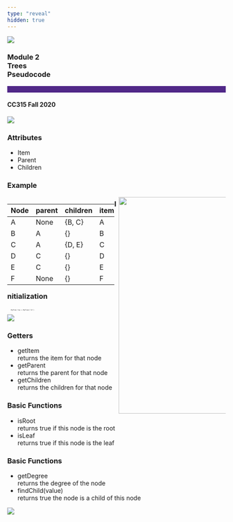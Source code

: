 ```yaml
---
type: "reveal"
hidden: true
---
```


<section>
<img class="stretch plain" src="/images/core-logo-on-white.png">
<h3> Module 2 <br> Trees <br> Pseudocode </h3>
<hr style="height:15px;color:512888;background-color:512888;">
<h4>CC315 Fall 2020</h4>
</section>

<section>
<img class="stretch plain" src="/images/315trees_uml.png">
</section>

<section>
<h3> Attributes </h3>
<ul>
<li> Item </li>
<li> Parent </li>
<li> Children</li>
</ul>
</section>

<section>
<h3> Example </h3>
<div style="float:left;width:49%">
<small>

| Node | parent | children | item |
| --- | --- | --- | --- |
| A | None | \{B, C\}| A |
| B | A | \{\}| B |
| C | A | \{D, E\}| C |
| D | C | \{\}| D |
| E | C | \{\}| E |
| F | None | \{\}| F |

</small>
 </div>
 <div style="width:49%;float:right">
<img class="stretch plain" style="height:500px"src="/images/315_2.4_code_ex.svg">
<div>
</section>

<section>
<h3> Initialization </h3>
<div style="float:top">
<pre class="" style="font-size: .3em; width: 30%"><code class="java">
    MyTree foo = MyTree('13')
 </code></pre>
 </div>
<div style="float:bottom">
<img class="stretch plain" src="/images/315_2.4_code_init.svg">
<div>
</section>


<section>
<h3>Getters</h3>
<ul>
<li>getItem <br/>returns the item for that node</li>
<li>getParent <br/>returns the parent for that node</li>
<li>getChildren <br/>returns the children for that node</li>
</ul>
</section>


<section>
<h3>Basic Functions</h3>
<ul>
<li>isRoot<br/> returns true if this node is the root</li>
<li>isLeaf<br/> returns true if this node is the leaf</li>
</ul>
</section>

<section>
<h3>Basic Functions</h3>
<ul>
<li>getDegree <br/> returns the degree of the node</li>
<li>findChild(value) <br/> returns true the node is a child of this node</li>
</ul>
</section>

<section>
<img class="stretch plain" src="/images/315trees_uml.png">
</section>